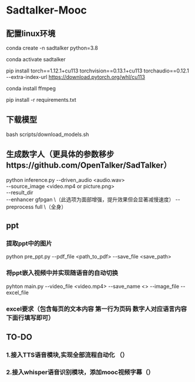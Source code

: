 # Sadtalker-Mooc
## 配置linux环境
conda create -n sadtalker python=3.8

conda activate sadtalker

pip install torch==1.12.1+cu113 torchvision==0.13.1+cu113 torchaudio==0.12.1 --extra-index-url https://download.pytorch.org/whl/cu113

conda install ffmpeg

pip install -r requirements.txt

## 下载模型
bash scripts/download_models.sh

## 生成数字人（更具体的参数移步https://github.com/OpenTalker/SadTalker）
python inference.py --driven_audio <audio.wav> \
                    --source_image <video.mp4 or picture.png> \
                    --result_dir <a file to store results> \
                    --enhancer gfpgan \（此选项为面部增强，提升效果但会显著减慢速度）
                    --preprocess full \（全身）
                    
## ppt
### 提取ppt中的图片
python pre_ppt.py --pdf_file <path_to_pdf> --save_file <save_path>

### 将ppt嵌入视频中并实现随语音的自动切换
pyhton main.py --video_file <video.mp4> --save_name <> --image_file <the path to the ppt images> --excel_file <the file to the word.xlsx>

### excel要求（包含每页的文本内容 第一行为页码 数字人对应语言内容 下面行填写即可）


## TO-DO
### 1.接入TTS语音模块,实现全部流程自动化 （）
### 2.接入whisper语音识别模块，添加mooc视频字幕（）
